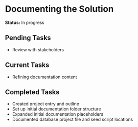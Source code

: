 # Documenting the Solution

**Status:** In progress

## Pending Tasks
- Review with stakeholders

## Current Tasks
- Refining documentation content

## Completed Tasks
- Created project entry and outline
- Set up initial documentation folder structure
- Expanded initial documentation placeholders
- Documented database project file and seed script locations
